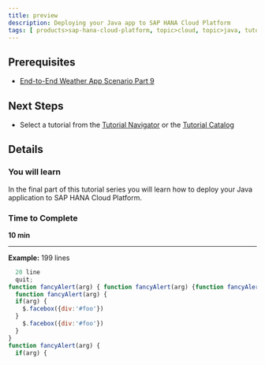 ```yaml
---
title: preview
description: Deploying your Java app to SAP HANA Cloud Platform
tags: [ products>sap-hana-cloud-platform, topic>cloud, topic>java, tutorial>intermediate]
---
```


## Prerequisites  
 - [End-to-End Weather App Scenario Part 9](http://go.sap.com/developer/tutorials/hcp-java-weatherapp-part9.html)

## Next Steps
 - Select a tutorial from the [Tutorial Navigator](http://go.sap.com/developer/tutorial-navigator.html) or the [Tutorial Catalog](http://go.sap.com/developer/tutorials.html)

## Details
### You will learn  
In the final part of this tutorial series you will learn how to deploy your Java application to SAP HANA Cloud Platform.

### Time to Complete
**10 min**

---

 **Example:** 
  199 lines
```javascript
  20 line
  quit;
function fancyAlert(arg) { function fancyAlert(arg) {function fancyAlert(arg) {function fancyAlert(arg) {function fancyAlert(arg) {function fancyAlert(arg) {function fancyAlert(arg) { 
  function fancyAlert(arg) {
  if(arg) {
    $.facebox({div:'#foo'})
  }
    $.facebox({div:'#foo'})
  }
}
function fancyAlert(arg) {
  if(arg) {
```
